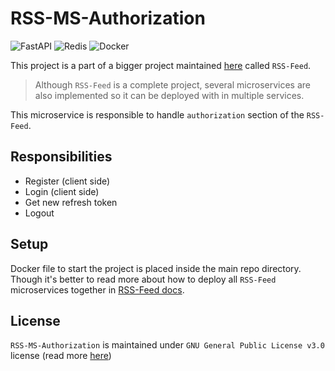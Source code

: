 # RSS-MS-Authorization

![FastAPI](https://img.shields.io/badge/FastAPI-005571?style=for-the-badge&logo=fastapi)
![Redis](https://img.shields.io/badge/redis-%23DD0031.svg?style=for-the-badge&logo=redis&logoColor=white)
![Docker](https://img.shields.io/badge/docker-%230db7ed.svg?style=for-the-badge&logo=docker&logoColor=white)


This project is a part of a bigger project maintained [here](https://github.com/Ramin-RX7/RSS-Feed) called `RSS-Feed`.

> Although `RSS-Feed` is a complete project, several microservices are also implemented so it can be deployed with in multiple services.

This microservice is responsible to handle `authorization` section of the `RSS-Feed`.



## Responsibilities

- Register (client side)
- Login (client side)
- Get new refresh token
- Logout



## Setup

Docker file to start the project is placed inside the main repo directory. Though it's better to read more about how to deploy all `RSS-Feed` microservices together in [RSS-Feed docs](https://github.com/Ramin-RX7/RSS-Feed/tree/develop/docs/microservices/microservices.md).



## License

`RSS-MS-Authorization` is maintained under `GNU General Public License v3.0` license (read more [here](/LICENSE))
